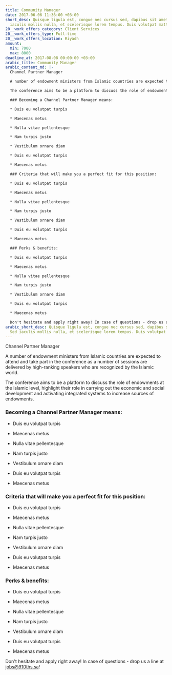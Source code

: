 ```yaml
---
title: Community Manager
date: 2017-06-06 11:36:00 +03:00
short_desc: Quisque ligula est, congue nec cursus sed, dapibus sit amet massa. Sed
  iaculis mollis nulla, et scelerisque lorem tempus. Duis volutpat mattis dui.
20__work_offers_category: Client Services
20__work_offers_type: Full-time
20__work_offers_location: Riyadh
amount:
  min: 7000
  max: 8000
deadline_at: 2017-08-08 00:00:00 +03:00
arabic_title: Community Manager
arabic_content_md: |-
  Channel Partner Manager

  A number of endowment ministers from Islamic countries are expected to attend and take part in the conference as a number of sessions are delivered by high-ranking speakers who are recognized by the Islamic world.

  The conference aims to be a platform to discuss the role of endowments at the Islamic level, highlight their role in carrying out the economic and social development and activating integrated systems to increase sources of endowments.

  ### Becoming a Channel Partner Manager means:

  * Duis eu volutpat turpis

  * Maecenas metus

  * Nulla vitae pellentesque

  * Nam turpis justo

  * Vestibulum ornare diam

  * Duis eu volutpat turpis

  * Maecenas metus

  ### Criteria that will make you a perfect fit for this position:

  * Duis eu volutpat turpis

  * Maecenas metus

  * Nulla vitae pellentesque

  * Nam turpis justo

  * Vestibulum ornare diam

  * Duis eu volutpat turpis

  * Maecenas metus

  ### Perks & benefits:

  * Duis eu volutpat turpis

  * Maecenas metus

  * Nulla vitae pellentesque

  * Nam turpis justo

  * Vestibulum ornare diam

  * Duis eu volutpat turpis

  * Maecenas metus

  Don't hesitate and apply right away! In case of questions - drop us a line at [jobs@910ths.sa](mailto:jobs@910ths.sa)!
arabic_short_desc: Quisque ligula est, congue nec cursus sed, dapibus sit amet massa.
  Sed iaculis mollis nulla, et scelerisque lorem tempus. Duis volutpat mattis dui.
---
```


Channel Partner Manager

A number of endowment ministers from Islamic countries are expected to attend and take part in the conference as a number of sessions are delivered by high-ranking speakers who are recognized by the Islamic world.

The conference aims to be a platform to discuss the role of endowments at the Islamic level, highlight their role in carrying out the economic and social development and activating integrated systems to increase sources of endowments.

### Becoming a Channel Partner Manager means:

* Duis eu volutpat turpis

* Maecenas metus

* Nulla vitae pellentesque

* Nam turpis justo

* Vestibulum ornare diam

* Duis eu volutpat turpis

* Maecenas metus

### Criteria that will make you a perfect fit for this position:

* Duis eu volutpat turpis

* Maecenas metus

* Nulla vitae pellentesque

* Nam turpis justo

* Vestibulum ornare diam

* Duis eu volutpat turpis

* Maecenas metus

### Perks & benefits:

* Duis eu volutpat turpis

* Maecenas metus

* Nulla vitae pellentesque

* Nam turpis justo

* Vestibulum ornare diam

* Duis eu volutpat turpis

* Maecenas metus

Don't hesitate and apply right away! In case of questions - drop us a line at [jobs@910ths.sa](mailto:jobs@910ths.sa)!
